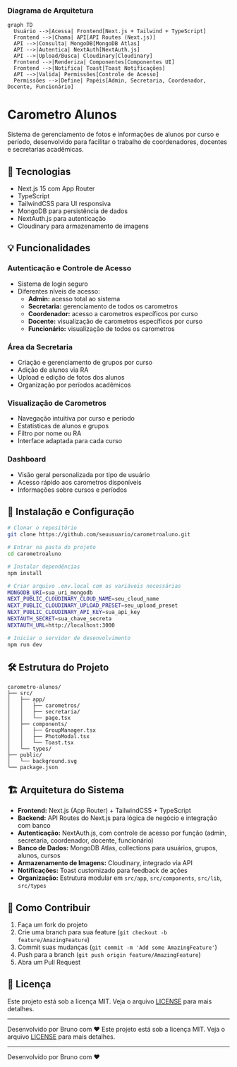 ### Diagrama de Arquitetura

```mermaid
graph TD
  Usuário -->|Acessa| Frontend[Next.js + Tailwind + TypeScript]
  Frontend -->|Chama| API[API Routes (Next.js)]
  API -->|Consulta| MongoDB[MongoDB Atlas]
  API -->|Autentica| NextAuth[NextAuth.js]
  API -->|Upload/Busca| Cloudinary[Cloudinary]
  Frontend -->|Renderiza| Componentes[Componentes UI]
  Frontend -->|Notifica| Toast[Toast Notificações]
  API -->|Valida| Permissões[Controle de Acesso]
  Permissões -->|Define| Papéis[Admin, Secretaria, Coordenador, Docente, Funcionário]
```

# Carometro Alunos

Sistema de gerenciamento de fotos e informações de alunos por curso e período, desenvolvido para facilitar o trabalho de coordenadores, docentes e secretarias acadêmicas.

## 🚀 Tecnologias

- Next.js 15 com App Router
- TypeScript
- TailwindCSS para UI responsiva
- MongoDB para persistência de dados
- NextAuth.js para autenticação
- Cloudinary para armazenamento de imagens

## 💡 Funcionalidades

### Autenticação e Controle de Acesso

- Sistema de login seguro
- Diferentes níveis de acesso:
  - **Admin:** acesso total ao sistema
  - **Secretaria:** gerenciamento de todos os carometros
  - **Coordenador:** acesso a carometros específicos por curso
  - **Docente:** visualização de carometros específicos por curso
  - **Funcionário:** visualização de todos os carometros

### Área da Secretaria

- Criação e gerenciamento de grupos por curso
- Adição de alunos via RA
- Upload e edição de fotos dos alunos
- Organização por períodos acadêmicos

### Visualização de Carometros

- Navegação intuitiva por curso e período
- Estatísticas de alunos e grupos
- Filtro por nome ou RA
- Interface adaptada para cada curso

### Dashboard

- Visão geral personalizada por tipo de usuário
- Acesso rápido aos carometros disponíveis
- Informações sobre cursos e períodos

## 🔧 Instalação e Configuração

```bash
# Clonar o repositório
git clone https://github.com/seuusuario/carometroaluno.git

# Entrar na pasta do projeto
cd carometroaluno

# Instalar dependências
npm install

# Criar arquivo .env.local com as variáveis necessárias
MONGODB_URI=sua_uri_mongodb
NEXT_PUBLIC_CLOUDINARY_CLOUD_NAME=seu_cloud_name
NEXT_PUBLIC_CLOUDINARY_UPLOAD_PRESET=seu_upload_preset
NEXT_PUBLIC_CLOUDINARY_API_KEY=sua_api_key
NEXTAUTH_SECRET=sua_chave_secreta
NEXTAUTH_URL=http://localhost:3000

# Iniciar o servidor de desenvolvimento
npm run dev
```

## 🛠️ Estrutura do Projeto

```
carometro-alunos/
├── src/
│   ├── app/
│   │   ├── carometros/
│   │   ├── secretaria/
│   │   └── page.tsx
│   ├── components/
│   │   ├── GroupManager.tsx
│   │   ├── PhotoModal.tsx
│   │   └── Toast.tsx
│   └── types/
├── public/
│   └── background.svg
└── package.json
```

## 🏗️ Arquitetura do Sistema

- **Frontend:** Next.js (App Router) + TailwindCSS + TypeScript
- **Backend:** API Routes do Next.js para lógica de negócio e integração com banco
- **Autenticação:** NextAuth.js, com controle de acesso por função (admin, secretaria, coordenador, docente, funcionário)
- **Banco de Dados:** MongoDB Atlas, collections para usuários, grupos, alunos, cursos
- **Armazenamento de Imagens:** Cloudinary, integrado via API
- **Notificações:** Toast customizado para feedback de ações
- **Organização:** Estrutura modular em `src/app`, `src/components`, `src/lib`, `src/types`

## 🤝 Como Contribuir

1. Faça um fork do projeto
2. Crie uma branch para sua feature (`git checkout -b feature/AmazingFeature`)
3. Commit suas mudanças (`git commit -m 'Add some AmazingFeature'`)
4. Push para a branch (`git push origin feature/AmazingFeature`)
5. Abra um Pull Request

## 📝 Licença

Este projeto está sob a licença MIT. Veja o arquivo [LICENSE](LICENSE) para mais detalhes.

---

Desenvolvido por Bruno com ❤️
Este projeto está sob a licença MIT. Veja o arquivo [LICENSE](LICENSE) para mais detalhes.

---

Desenvolvido por Bruno com ❤️
